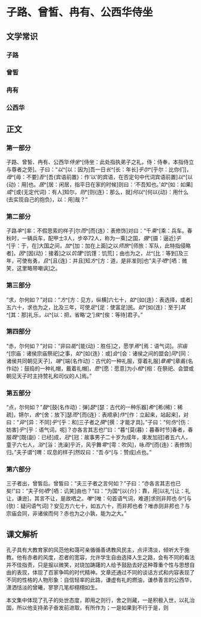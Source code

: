  # 子路、曾皙、冉有、公西华侍坐
## 文学常识

### 子路

### 曾皙

### 冉有

### 公西华

## 正文

### 第一部分

子路、曾皙、冉有、公西华*侍坐*^[侍坐：此处指执弟子之礼，侍：侍奉，本指侍立与尊者之旁]。子曰：“*以*^[以：因为]吾一日*长*^[长：年长]*乎尔*^[乎尔：比你们]，*毋*^[毋：不要]*吾*^[吾{宾语前置}：作‘以’的宾语，在否定句中代词宾语前置]*以*^[以{动}：用]也。*居*^[居：闲居，指平日在家的时候]则曰：‘不吾知也。’*如*^[如：如果]*或*^[或{无定代词}：有人]知尔，*则*^[则{连}：那么，就]*何以*^[何以{动}：用什么(去实现自己的抱负)，以：用]哉？”

### 第二部分

子路*率*^[率：不假思索的样子]尔*而*^[而{连}：表修饰]对曰：“千*乘*^[乘：兵车。春秋时，一辆兵车，配甲士3人，步卒72人，称为一乘]之国，*摄*^[摄：逼近]*乎*^[乎：于，在]大国之间，*加*^[加：加在上面]之以*师旅*^[师旅：军队，此特指侵略者]，*因*^[因{动}：接着]之以*饥馑*^[饥馑：饥荒]；由也为之，*比*^[比：等到]及三年，可使有勇，*且*^[且{连}：并且]知*方*^[方：道，是非准则]也”夫子*哂*^[哂：微笑，这里略带嘲讽]之。

### 第三部分

“求，尔何如？”对曰：“*方*^[方：见方，纵横]六七十，*如*^[如{连}：表选择，或者]五六十，求也为之，比及三年，可使*足*^[足：使富足]民。*如*^[如{连}：至于]*其*^[其：那]礼乐，*以*^[以：把，省略‘之’]*俟*^[俟：等待]君子。”

### 第四部分

“赤，尔何如？”对曰：“非曰*能*^[能{动}：胜任]之，愿学*焉*^[焉：语气词]。*宗庙*^[宗庙：诸侯宗庙祭祀]之事，*如*^[如{连}：或]*会*^[会：诸侯之间的盟会]*同*^[同：诸侯共同朝见天子]，*端*^[端{名作动}：古代的一种礼服，穿着礼服]*章甫*^[章甫{名作动}：鼓捣的一种礼帽，戴着礼帽]，*愿*^[愿：愿意]为小*相*^[相：在祭祀、会盟或朝见天子时主持赞礼和司仪的人]焉。”

### 第五部分

“点，尔何如？”*鼓*^[鼓{名作动}：弹]*瑟*^[瑟：古代的一种乐器]*希*^[希(稀)：稀疏]，锵尔，*舍*^[舍：放下]瑟*而*^[而{连}：表顺承]*作*^[作：立起来，站起来]，对曰：“*异*^[异：不同]*乎*^[乎：和]三子者之*撰*^[撰：才能才具]。”子曰：“何*伤*^[伤：妨害]*乎*^[乎：语气词，呢]？亦各言其志也!”曰：“暮^[莫(暮)：暮春时节]春者，春服*既*^[既{副}：已经]成，*冠*^[冠：故事男子二十岁为成年，束发加冠]者五六人，童子六七人，*浴*^[浴：洗澡]乎沂，风乎舞*雩*^[雩：吹风]，咏*而*^[而{连}：表修饰]归。”夫子谓^[喟：叹息的样子]然叹曰：“吾*与*^[与：赞成]点也。”

### 第六部分

三子者出，曾皙后。曾皙曰：“夫三子者之言何如？”子曰：“亦各言其志也已矣!”曰：“夫子何*哂*^[哂：讥笑]由也？”曰：“为国^[以{介}：靠，用]以礼^[让：礼让，谦逊]，其言不让，是故哂之。*唯*^[唯：句首语气词，难道]求则非邦也*与*^[与(欤)：疑问语气词]？安见方六七十，如五六十，而非邦也者？唯赤则非邦也？与宗庙会同，非诸侯而何？赤也为之小孰，能为之大。”

## 课文解析

孔子具有大教育家的风范他和蔼可亲循循善诱教风民主，点评清淡，倾听大于施教。他有赤者的风度，忍者的宽容，允许学生自由选择人生之路，会有不同的看法并不佳指责，只是报以微笑，对烧加踌躇的人给予鼓励去好这种尊重个性与思想自由的表现，体现了百家争鸣的时代精神。文章还通过不同的谈话方式和内容表现了不同的性格的人物形象：自信轻率的此路，谦虚有礼的燃油，谦恭善言的公西华，潇洒恬淡的曾曦，寥寥几笔却栩栩如生。

本文集中体现了孔子的处世态度，即用之则行，舍之则藏，一是积极入世，以礼治国，所以他支持弟子奋发前进取，有所作为；一是如果到不行于是，则